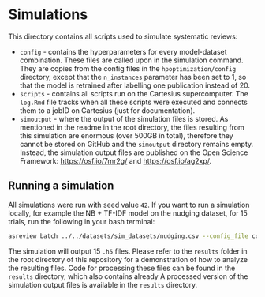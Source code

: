 Simulations
================

This directory contains all scripts used to simulate systematic reviews:

  - `config` - contains the hyperparameters for every model-dataset
    combination. These files are called upon in the simulation command.
    They are copies from the config files in the `hpoptimization/config`
    directory, except that the `n_instances` parameter has been set to
    1, so that the model is retrained after labelling one publication
    instead of 20.
  - `scripts` - contains all scripts run on the Cartesius supercomputer.
    The `log.Rmd` file tracks when all these scripts were executed and
    connects them to a jobID on Cartesius (just for documentation).
  - `simoutput` - where the output of the simulation files is stored. As
    mentioned in the readme in the root directory, the files resulting
    from this simulation are enormous (over 500GB in total), therefore
    they cannot be stored on GitHub and the `simoutput` directory
    remains empty. Instead, the simulation output files are published on
    the Open Science Framework: <https://osf.io/7mr2g/> and
    <https://osf.io/ag2xp/>.

## Running a simulation

All simulations were run with seed value `42`. If you want to run a
simulation locally, for example the NB + TF-IDF model on the nudging
dataset, for 15 trials, run the following in your bash terminal:

``` bash
asreview batch ../../datasets/sim_datasets/nudging.csv --config_file config/one/BCTD/nb_max_double_tfidf-nudging.ini --state_file simoutput/one/BCTD/nudging/results.h5 -r 15 --init_seed 42
```

The simulation will output 15 `.h5` files. Please refer to the `results`
folder in the root directory of this repository for a demonstration of
how to analyze the resulting files. Code for processing these files can
be found in the `results` directory, which also contains already A
processed version of the simulation output files is available in the
`results` directory.

